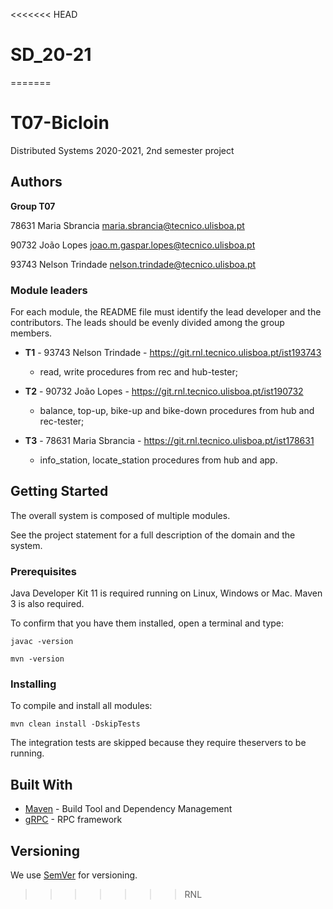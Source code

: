 <<<<<<< HEAD
# SD_20-21
=======
# T07-Bicloin

Distributed Systems 2020-2021, 2nd semester project


## Authors

**Group T07**


78631 Maria Sbrancia [maria.sbrancia@tecnico.ulisboa.pt](mailto:maria.sbrancia@tecnico.ulisboa.pt)

90732 João Lopes [joao.m.gaspar.lopes@tecnico.ulisboa.pt](mailto:joao.m.gaspar.lopes@tecnico.ulisboa.pt)

93743 Nelson Trindade [nelson.trindade@tecnico.ulisboa.pt](mailto:nelson.trindade@tecnico.ulisboa.pt)


### Module leaders

For each module, the README file must identify the lead developer and the contributors.
The leads should be evenly divided among the group members.

- **T1** - 93743 Nelson Trindade - https://git.rnl.tecnico.ulisboa.pt/ist193743
    - read, write procedures from rec and  hub-tester;
  
- **T2** - 90732 João Lopes - https://git.rnl.tecnico.ulisboa.pt/ist190732 
    - balance, top-up, bike-up and bike-down procedures from hub and  rec-tester;

- **T3** - 78631 Maria Sbrancia - https://git.rnl.tecnico.ulisboa.pt/ist178631
    - info_station, locate_station procedures from hub and app.

## Getting Started

The overall system is composed of multiple modules.

See the project statement for a full description of the domain and the system.

### Prerequisites

Java Developer Kit 11 is required running on Linux, Windows or Mac.
Maven 3 is also required.

To confirm that you have them installed, open a terminal and type:

```
javac -version

mvn -version
```

### Installing

To compile and install all modules:

```
mvn clean install -DskipTests
```

The integration tests are skipped because they require theservers to be running.


## Built With

* [Maven](https://maven.apache.org/) - Build Tool and Dependency Management
* [gRPC](https://grpc.io/) - RPC framework


## Versioning

We use [SemVer](http://semver.org/) for versioning. 
>>>>>>> RNL

